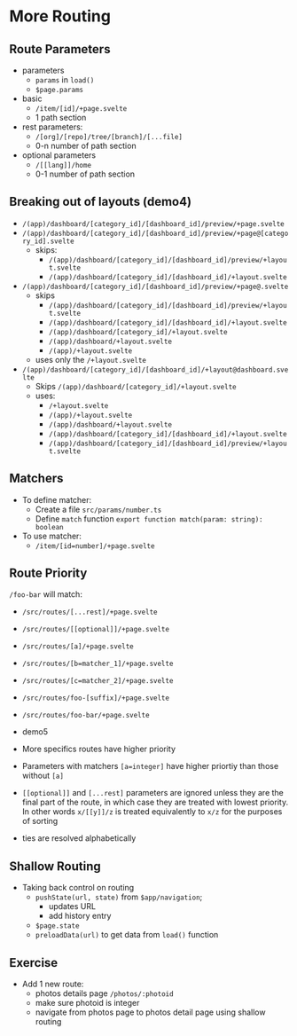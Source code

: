 # More Routing

## Route Parameters
- parameters
  - `params` in `load()`
  - `$page.params`
- basic
  - `/item/[id]/+page.svelte`
  - 1 path section
- rest parameters:
  - `/[org]/[repo]/tree/[branch]/[...file]`
  - 0-n number of path section
- optional parameters
  - `/[[lang]]/home`
  - 0-1 number of path section

## Breaking out of layouts (demo4)
  - `/(app)/dashboard/[category_id]/[dashboard_id]/preview/+page.svelte`
  - `/(app)/dashboard/[category_id]/[dashboard_id]/preview/+page@[category_id].svelte`
    - skips:
      - `/(app)/dashboard/[category_id]/[dashboard_id]/preview/+layout.svelte`
      - `/(app)/dashboard/[category_id]/[dashboard_id]/+layout.svelte`
  - `/(app)/dashboard/[category_id]/[dashboard_id]/preview/+page@.svelte`
    - skips
      - `/(app)/dashboard/[category_id]/[dashboard_id]/preview/+layout.svelte`
      - `/(app)/dashboard/[category_id]/[dashboard_id]/+layout.svelte`
      - `/(app)/dashboard/[category_id]/+layout.svelte`
      - `/(app)/dashboard/+layout.svelte`
      - `/(app)/+layout.svelte`
    - uses only the `/+layout.svelte`
  - `/(app)/dashboard/[category_id]/[dashboard_id]/+layout@dashboard.svelte`
    - Skips `/(app)/dashboard/[category_id]/+layout.svelte`
    - uses:
      - `/+layout.svelte`
      - `/(app)/+layout.svelte`
      - `/(app)/dashboard/+layout.svelte`
      - `/(app)/dashboard/[category_id]/[dashboard_id]/+layout.svelte`
      - `/(app)/dashboard/[category_id]/[dashboard_id]/preview/+layout.svelte`

## Matchers
- To define matcher:
  - Create a file `src/params/number.ts`
  - Define `match` function `export function match(param: string): boolean`
- To use matcher:
  - `/item/[id=number]/+page.svelte`

## Route Priority

`/foo-bar` will match:
- `/src/routes/[...rest]/+page.svelte`
- `/src/routes/[[optional]]/+page.svelte`
- `/src/routes/[a]/+page.svelte`
- `/src/routes/[b=matcher_1]/+page.svelte`
- `/src/routes/[c=matcher_2]/+page.svelte`
- `/src/routes/foo-[suffix]/+page.svelte`
- `/src/routes/foo-bar/+page.svelte`

- demo5
- More specifics routes have higher priority
- Parameters with matchers `[a=integer]` have higher priortiy than those without `[a]`
- `[[optional]]` and `[...rest]` parameters are ignored unless they are the final part of the route, in which case they are treated with lowest priority. In other words `x/[[y]]/z` is treated equivalently to `x/z` for the purposes of sorting
- ties are resolved alphabetically

## Shallow Routing
- Taking back control on routing
  - `pushState(url, state)` from `$app/navigation`;
    - updates URL
    - add history entry
  - `$page.state`
  - `preloadData(url)` to get data from `load()` function

## Exercise

- Add 1 new route:
  - photos details page `/photos/:photoid`
  - make sure photoid is integer
  - navigate from photos page to photos detail page using shallow routing
